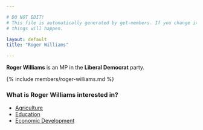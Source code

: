 ```yaml
---

# DO NOT EDIT!
# This file is automatically generated by get-members. If you change it, bad
# things will happen.

layout: default
title: "Roger Williams"

---
```


**Roger Williams** is an MP in the **Liberal Democrat** party.

{% include members/roger-williams.md %}

### What is Roger Williams interested in?


* [Agriculture](/interests/agriculture.html)
* [Education](/interests/education.html)
* [Economic Development](/interests/economic-development.html)
